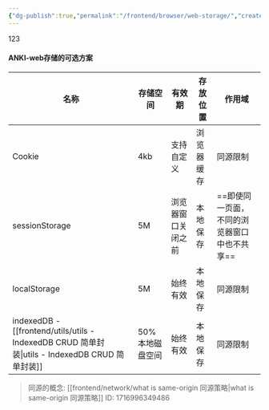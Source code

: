 ```yaml
---
{"dg-publish":true,"permalink":"/frontend/browser/web-storage/","created":"2024-05-29T23:33:13.000+08:00","updated":"2024-05-30T15:27:17.617+08:00"}
---
```


123
#### ANKI-web存储的可选方案

| 名称                                          | 存储空间      | 有效期       | **存放位置** | 作用域                      |
| ------------------------------------------- | --------- | --------- | -------- | ------------------------ |
| Cookie                                      | 4kb       | 支持自定义     | 浏览器缓存    | 同源限制                     |
| sessionStorage                              | 5M        | 浏览器窗口关闭之前 | 本地保存     | ==即使同一页面，不同的浏览器窗口中也不共享== |
| localStorage                                | 5M        | 始终有效      | 本地保存     | 同源限制                     |
| indexedDB - [[frontend/utils/utils - IndexedDB CRUD 简单封装\|utils - IndexedDB CRUD 简单封装]] | 50%本地磁盘空间 | 始终有效      | 本地保存     | 同源限制                     |
> 同源的概念: [[frontend/network/what is same-origin 同源策略\|what is same-origin 同源策略]]
ID: 1716996349486



